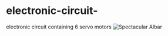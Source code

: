 # electronic-circuit-
electronic circuit containing 6 servo motors 
![Spectacular Albar](https://github.com/user-attachments/assets/e15f3455-a981-4b38-9c0f-4e567fd2bab0)
